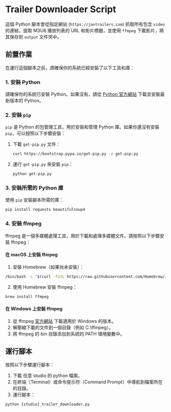 # Trailer Downloader Script

這個 Python 腳本會從指定網站 (`https://javtrailers.com`) 抓取所有包含 `video` 的連結，提取 M3U8 播放列表的 URL 和影片標題，並使用 `ffmpeg` 下載影片，將其保存到 `output` 文件夾中。

## 前置作業

在運行這個腳本之前，請確保你的系統已經安裝了以下工具和庫：

### 1. 安裝 Python

請確保你的系統已安裝 Python。如果沒有，請從 [Python 官方網站](https://www.python.org/downloads/) 下載並安裝最新版本的 Python。

### 2. 安裝 `pip`

`pip` 是 Python 的包管理工具，用於安裝和管理 Python 庫。如果你還沒有安裝 `pip`，可以按照以下步驟安裝：

1. 下載 `get-pip.py` 文件：
   ```sh
   curl https://bootstrap.pypa.io/get-pip.py -o get-pip.py
   ```
2. 運行 `get-pip.py` 來安裝 `pip`：
   ```sh
   python get-pip.py
   ```
   
### 3. 安裝所需的 Python 庫

使用 `pip` 安裝腳本所需的庫：
```sh
pip install requests beautifulsoup4
```

### 4. 安裝 ffmpeg

ffmpeg 是一個多媒體處理工具，用於下載和處理多媒體文件。請按照以下步驟安裝 ffmpeg：

#### 在 macOS 上安裝 ffmpeg

1. 安裝 Homebrew（如果尚未安裝）：

```sh
/bin/bash -c "$(curl -fsSL https://raw.githubusercontent.com/Homebrew/install/HEAD/install.sh)"
```

2. 使用 Homebrew 安裝 ffmpeg：

```sh
brew install ffmpeg
```

#### 在 Windows 上安裝 ffmpeg

1. 從 ffmpeg [官方網站](https://ffmpeg.org/download.html) 下載適用於 Windows 的版本。
2. 解壓縮下載的文件到一個目錄（例如 C:\ffmpeg）。
3. 將 ffmpeg 的 bin 目錄添加到系統的 PATH 環境變數中。

## 運行腳本

按照以下步驟運行腳本：

1. 下載 任意 studio 的 python 檔案。
2. 在終端（Terminal）或命令提示符（Command Prompt）中導航到檔案所在的目錄。
3. 運行腳本：
```sh
python {studio}_trailer_downloader.py
```
